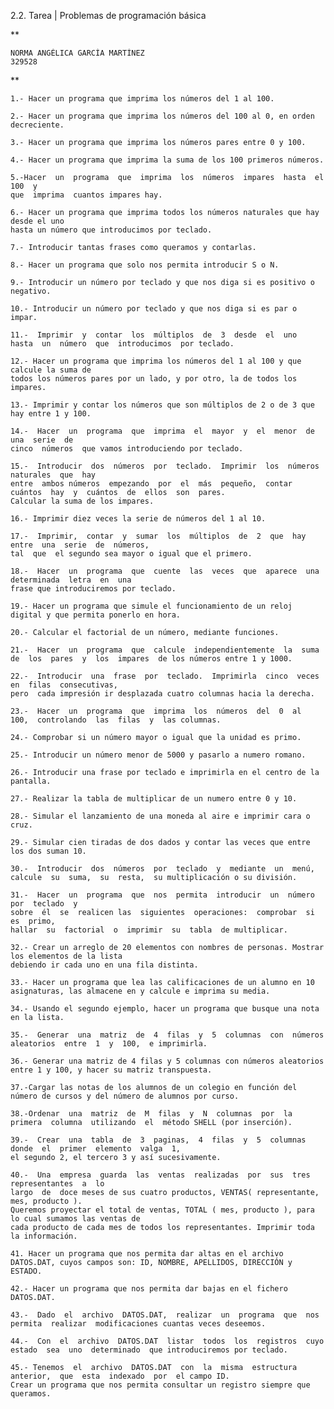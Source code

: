 2.2. Tarea | Problemas de programación básica

**

	NORMA ANGÉLICA GARCÍA MARTÍNEZ
	329528

**

	1.- Hacer un programa que imprima los números del 1 al 100.

	2.- Hacer un programa que imprima los números del 100 al 0, en orden decreciente.

	3.- Hacer un programa que imprima los números pares entre 0 y 100.

	4.- Hacer un programa que imprima la suma de los 100 primeros números.

	5.-Hacer  un  programa  que  imprima  los  números  impares  hasta  el  100  y  
	que  imprima  cuantos impares hay. 

	6.- Hacer un programa que imprima todos los números naturales que hay desde el uno 
	hasta un número que introducimos por teclado.

	7.- Introducir tantas frases como queramos y contarlas.

	8.- Hacer un programa que solo nos permita introducir S o N.

	9.- Introducir un número por teclado y que nos diga si es positivo o negativo.  
	
	10.- Introducir un número por teclado y que nos diga si es par o impar.

	11.-  Imprimir  y  contar  los  múltiplos  de  3  desde  el  uno  hasta  un  número  que  introducimos  por teclado.

	12.- Hacer un programa que imprima los números del 1 al 100 y que calcule la suma de 
	todos los números pares por un lado, y por otro, la de todos los impares.

	13.- Imprimir y contar los números que son múltiplos de 2 o de 3 que hay entre 1 y 100.  

	14.-  Hacer  un  programa  que  imprima  el  mayor  y  el  menor  de  una  serie  de  
	cinco  números  que vamos introduciendo por teclado.

	15.-  Introducir  dos  números  por  teclado.  Imprimir  los  números  naturales  que  hay  
	entre  ambos números  empezando  por  el  más  pequeño,  contar  cuántos  hay  y  cuántos  de  ellos  son  pares. 
	Calcular la suma de los impares.

	16.- Imprimir diez veces la serie de números del 1 al 10.

	17.-  Imprimir,  contar  y  sumar  los  múltiplos  de  2  que  hay  entre  una  serie  de  números,  
	tal  que  el segundo sea mayor o igual que el primero.

	18.-  Hacer  un  programa  que  cuente  las  veces  que  aparece  una  determinada  letra  en  una  
	frase que introduciremos por teclado.
	
	19.- Hacer un programa que simule el funcionamiento de un reloj digital y que permita ponerlo en hora.

	20.- Calcular el factorial de un número, mediante funciones.
	
	21.-  Hacer  un  programa  que  calcule  independientemente  la  suma  de  los  pares  y  los  impares  de los números entre 1 y 1000.

	22.-  Introducir  una  frase  por  teclado.  Imprimirla  cinco  veces  en  filas  consecutivas,  
	pero  cada impresión ir desplazada cuatro columnas hacia la derecha.

	23.-  Hacer  un  programa  que  imprima  los  números  del  0  al  100,  controlando  las  filas  y  las columnas. 
	
	24.- Comprobar si un número mayor o igual que la unidad es primo.

	25.- Introducir un número menor de 5000 y pasarlo a numero romano.  

	26.- Introducir una frase por teclado e imprimirla en el centro de la pantalla.  
	
	27.- Realizar la tabla de multiplicar de un numero entre 0 y 10.
	
	28.- Simular el lanzamiento de una moneda al aire e imprimir cara o cruz.

	29.- Simular cien tiradas de dos dados y contar las veces que entre los dos suman 10.

	30.-  Introducir  dos  números  por  teclado  y  mediante  un  menú,  calcule  su  suma,  su  resta,  su multiplicación o su división.

	31.-  Hacer  un  programa  que  nos  permita  introducir  un  número  por  teclado  y  
	sobre  él  se  realicen las  siguientes  operaciones:  comprobar  si  es  primo,  
	hallar  su  factorial  o  imprimir  su  tabla  de multiplicar. 

	32.- Crear un arreglo de 20 elementos con nombres de personas. Mostrar los elementos de la lista 
	debiendo ir cada uno en una fila distinta.  

	33.- Hacer un programa que lea las calificaciones de un alumno en 10 asignaturas, las almacene en y calcule e imprima su media.

	34.- Usando el segundo ejemplo, hacer un programa que busque una nota en la lista.

	35.-  Generar  una  matriz  de  4  filas  y  5  columnas  con  números  aleatorios  entre  1  y  100,  e imprimirla.

	36.- Generar una matriz de 4 filas y 5 columnas con números aleatorios entre 1 y 100, y hacer su matriz transpuesta.

	37.-Cargar las notas de los alumnos de un colegio en función del número de cursos y del número de alumnos por curso.

	38.-Ordenar  una  matriz  de  M  filas  y  N  columnas  por  la  primera  columna  utilizando  el  método SHELL (por inserción).  

	39.-  Crear  una  tabla  de  3  paginas,  4  filas  y  5  columnas  donde  el  primer  elemento  valga  1,  
	el segundo 2, el tercero 3 y así sucesivamente.
	
	40.-  Una  empresa  guarda  las  ventas  realizadas  por  sus  tres  representantes  a  lo  
	largo  de  doce meses de sus cuatro productos, VENTAS( representante, mes, producto ). 
	Queremos proyectar el total de ventas, TOTAL ( mes, producto ), para lo cual sumamos las ventas de 
	cada producto de cada mes de todos los representantes. Imprimir toda la información.

	41. Hacer un programa que nos permita dar altas en el archivo DATOS.DAT, cuyos campos son: ID, NOMBRE, APELLIDOS, DIRECCIÓN y ESTADO.

	42.- Hacer un programa que nos permita dar bajas en el fichero DATOS.DAT.  
	
	43.-  Dado  el  archivo  DATOS.DAT,  realizar  un  programa  que  nos  permita  realizar  modificaciones cuantas veces deseemos.

	44.-  Con  el  archivo  DATOS.DAT  listar  todos  los  registros  cuyo  estado  sea  uno  determinado  que introduciremos por teclado.

	45.- Tenemos  el  archivo  DATOS.DAT  con  la  misma  estructura  anterior,  que  esta  indexado  por  el campo ID. 
	Crear un programa que nos permita consultar un registro siempre que queramos.
